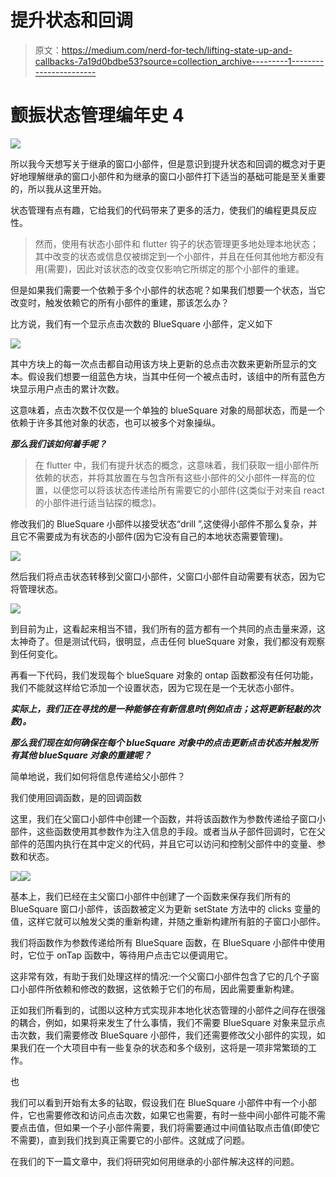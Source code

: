 # 提升状态和回调

> 原文：<https://medium.com/nerd-for-tech/lifting-state-up-and-callbacks-7a19d0bdbe53?source=collection_archive---------1----------------------->

# 颤振状态管理编年史 4

![](img/e7e6de9bcbbd256c4b0f30864d3da5a4.png)

所以我今天想写关于继承的窗口小部件，但是意识到提升状态和回调的概念对于更好地理解继承的窗口小部件和为继承的窗口小部件打下适当的基础可能是至关重要的，所以我从这里开始。

状态管理有点有趣，它给我们的代码带来了更多的活力，使我们的编程更具反应性。

> 然而，使用有状态小部件和 flutter 钩子的状态管理更多地处理本地状态；其中改变的状态或信息仅被绑定到一个小部件，并且在任何其他地方都没有用(需要)，因此对该状态的改变仅影响它所绑定的那个小部件的重建。

但是如果我们需要一个依赖于多个小部件的状态呢？如果我们想要一个状态，当它改变时，触发依赖它的所有小部件的重建，那该怎么办？

比方说，我们有一个显示点击次数的 BlueSquare 小部件，定义如下

![](img/7262a202c37220dc93fb86323a8d69d3.png)

其中方块上的每一次点击都自动用该方块上更新的总点击次数来更新所显示的文本。假设我们想要一组蓝色方块，当其中任何一个被点击时，该组中的所有蓝色方块显示用户点击的累计次数。

这意味着，点击次数不仅仅是一个单独的 blueSquare 对象的局部状态，而是一个依赖于许多其他对象的状态，也可以被多个对象操纵。

***那么我们该如何着手呢？***

> 在 flutter 中，我们有提升状态的概念，这意味着，我们获取一组小部件所依赖的状态，并将其放置在与包含所有这些小部件的父小部件一样高的位置，以便您可以将该状态传递给所有需要它的小部件(这类似于对来自 react 的小部件进行适当钻探的概念)。

修改我们的 BlueSquare 小部件以接受状态“drill ”,这使得小部件不那么复杂，并且它不需要成为有状态的小部件(因为它没有自己的本地状态需要管理)。

![](img/e80bca7157471ef1e69228913f462a17.png)

然后我们将点击状态转移到父窗口小部件，父窗口小部件自动需要有状态，因为它将管理状态。

![](img/04c45c197222ba434a36c559b9b3bdc5.png)

到目前为止，这看起来相当不错，我们所有的蓝方都有一个共同的点击量来源，这太神奇了。但是测试代码，很明显，点击任何 blueSquare 对象，我们都没有观察到任何变化。

再看一下代码，我们发现每个 blueSquare 对象的 ontap 函数都没有任何功能，我们不能就这样给它添加一个设置状态，因为它现在是一个无状态小部件。

***实际上，我们正在寻找的是一种能够在有新信息时(例如点击；这将更新轻敲的次数)。***

***那么我们现在如何确保在每个 blueSquare 对象中的点击更新点击状态并触发所有其他 blueSquare 对象的重建呢？***

简单地说，我们如何将信息传递给父小部件？

我们使用回调函数，是的回调函数

这里，我们在父窗口小部件中创建一个函数，并将该函数作为参数传递给子窗口小部件，这些函数使用其参数作为注入信息的手段。或者当从子部件回调时，它在父部件的范围内执行在其中定义的代码，并且它可以访问和控制父部件中的变量、参数和状态。

![](img/1a107fa4130625bf677314fdb7ac5624.png)![](img/b25edcd5a4049a87165b34ac4828951d.png)

基本上，我们已经在主父窗口小部件中创建了一个函数来保存我们所有的 BlueSquare 窗口小部件，该函数被定义为更新 setState 方法中的 clicks 变量的值，这样它就可以触发父类的重新构建，并随之重新构建所有脏的子窗口小部件。

我们将函数作为参数传递给所有 BlueSquare 函数，在 BlueSquare 小部件中使用时，它位于 onTap 函数中，等待用户点击它以便调用它。

这非常有效，有助于我们处理这样的情况:一个父窗口小部件包含了它的几个子窗口小部件所依赖和修改的数据，这依赖于它们的布局，因此需要重新构建。

正如我们所看到的，试图以这种方式实现非本地化状态管理的小部件之间存在很强的耦合，例如，如果将来发生了什么事情，我们不需要 BlueSquare 对象来显示点击次数，我们需要修改 BlueSquare 小部件，我们还需要修改父小部件的实现，如果我们在一个大项目中有一些复杂的状态和多个级别，这将是一项非常繁琐的工作。

也

我们可以看到开始有太多的钻取，假设我们在 BlueSquare 小部件中有一个小部件，它也需要修改和访问点击次数，如果它也需要，有时一些中间小部件可能不需要点击值，但如果一个子小部件需要，我们将需要通过中间值钻取点击值(即使它不需要)，直到我们找到真正需要它的小部件。这就成了问题。

在我们的下一篇文章中，我们将研究如何用继承的小部件解决这样的问题。